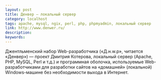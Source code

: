 ```yaml
---
layout: post
title: Денвер — локальный сервер
category: localhost
tags: apache, mysql, ngix, perl, php, phpmyadmin, локальный сервер
link: http://www.denwer.ru/
description:
keywords:
---
```


<p>Джентльменский набор Web-разработчика («Д.н.w.р», читается «Денвер») — проект Дмитрия Котерова, локальный сервер (Apache, PHP, MySQL, Perl и т.д.) и программная оболочка, используемые Web-разработчиками для разработки сайтов на «домашней» (локальной) Windows-машине без необходимости выхода в Интернет.</p>
